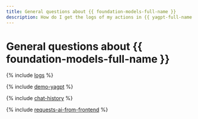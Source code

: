```yaml
---
title: General questions about {{ foundation-models-full-name }}
description: How do I get the logs of my actions in {{ yagpt-full-name }}? Find the answer to this and other questions in this article.
---
```


# General questions about {{ foundation-models-full-name }}

{% include [logs](../../_qa/logs.md) %}

{% include [demo-yagpt](../../_qa/demo-yagpt.md) %}

{% include [chat-history](../../_qa/chat-history.md) %}

{% include [requests-ai-from-frontend](../../_qa/requests-ai-from-frontend.md) %}